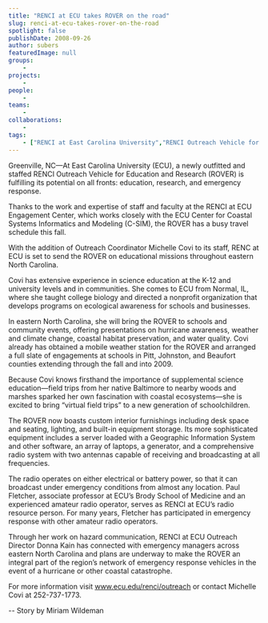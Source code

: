 ```yaml
---
title: "RENCI at ECU takes ROVER on the road"
slug: renci-at-ecu-takes-rover-on-the-road
spotlight: false
publishDate: 2008-09-26
author: subers
featuredImage: null
groups:
    - 
projects:
    - 
people:
    - 
teams: 
    - 
collaborations:
    - 
tags:
    - ["RENCI at East Carolina University","RENCI Outreach Vehicle for Education and Research (ROVER)"]
---
```

Greenville, NC—At East Carolina University (ECU), a newly outfitted and staffed RENCI Outreach Vehicle for Education and Research (ROVER) is fulfilling its potential on all fronts: education, research, and emergency response. <!--more-->

Thanks to the work and expertise of staff and faculty at the RENCI at ECU Engagement Center, which works closely with the ECU Center for Coastal Systems Informatics and Modeling (C-SIM), the ROVER has a busy travel schedule this fall.

With the addition of Outreach Coordinator Michelle Covi to its staff, RENC at ECU is set to send the ROVER on educational missions throughout eastern North Carolina.

Covi has extensive experience in science education at the K-12 and university levels and in communities. She comes to ECU from Normal, IL, where she taught college biology and directed a nonprofit organization that develops programs on ecological awareness for schools and businesses.

In eastern North Carolina, she will bring the ROVER to schools and community events, offering presentations on hurricane awareness, weather and climate change, coastal habitat preservation, and water quality. Covi already has obtained a mobile weather station for the ROVER and arranged a full slate of engagements at schools in Pitt, Johnston, and Beaufort counties extending through the fall and into 2009.

Because Covi knows firsthand the importance of supplemental science education—field trips from her native Baltimore to nearby woods and marshes sparked her own fascination with coastal ecosystems—she is excited to bring “virtual field trips” to a new generation of schoolchildren.

The ROVER now boasts custom interior furnishings including desk space and seating, lighting, and built-in equipment storage. Its more sophisticated equipment includes a server loaded with a Geographic Information System and other software, an array of laptops, a generator, and a comprehensive radio system with two antennas capable of receiving and broadcasting at all frequencies.

The radio operates on either electrical or battery power, so that it can broadcast under emergency conditions from almost any location. Paul Fletcher, associate professor at ECU’s Brody School of Medicine and an experienced amateur radio operator, serves as RENCI at ECU’s radio resource person. For many years, Fletcher has participated in emergency response with other amateur radio operators.

Through her work on hazard communication, RENCI at ECU Outreach Director Donna Kain has connected with emergency managers across eastern North Carolina and plans are underway to make the ROVER an integral part of the region’s network of emergency response vehicles in the event of a hurricane or other coastal catastrophe.

For more information visit <a href="http://www.ecu.edu/renci/outreach" target="_blank">www.ecu.edu/renci/outreach</a> or contact Michelle Covi at 252-737-1773.

-- Story by Miriam Wildeman

